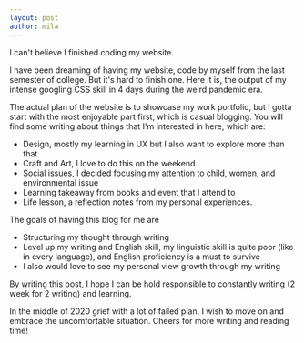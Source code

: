 ```yaml
---
layout: post
author: mila
---
```

I can't believe I finished coding my website.

I have been dreaming of having my website, code by myself from the last semester of college. But it's hard to finish one. Here it is, the output of my intense googling CSS skill in 4 days during the weird pandemic era.

The actual plan of the website is to showcase my work portfolio, but I gotta start with the most enjoyable part first, which is casual blogging. You will find some writing about things that I'm interested in here, which are:

- Design, mostly my learning in UX but I also want to explore more than that
- Craft and Art, I love to do this on the weekend
- Social issues, I decided focusing my attention to child, women, and environmental issue
- Learning takeaway from books and event that I attend to
- Life lesson, a reflection notes from my personal experiences.

The goals of having this blog for me are

- Structuring my thought through writing
- Level up my writing and English skill, my linguistic skill is quite poor (like in every language), and English proficiency is a must to survive
- I also would love to see my personal view growth through my writing

By writing this post, I hope I can be hold responsible to constantly writing (2 week for 2 writing) and learning. 

In the middle of 2020 grief with a lot of failed plan, I wish to move on and embrace the uncomfortable situation. Cheers for more writing and reading time!